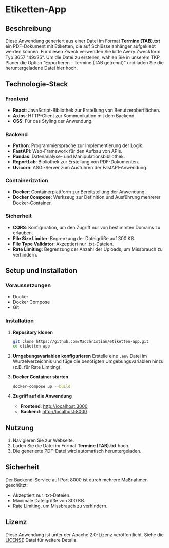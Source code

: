 # Etiketten-App

## Beschreibung

Diese Anwendung generiert aus einer Datei im Format <strong>Termine (TAB).txt</strong> ein PDF-Dokument mit Etiketten, die auf Schlüsselanhänger aufgeklebt werden können. Für diesen Zweck verwenden Sie bitte Avery Zweckform Typ 3657 "49x25". Um die Datei zu erstellen, wählen Sie in unserem TKP Planer die Option "Exportieren - Termine (TAB getrennt)" und laden Sie die heruntergeladene Datei hier hoch.

## Technologie-Stack

### Frontend
- **React**: JavaScript-Bibliothek zur Erstellung von Benutzeroberflächen.
- **Axios**: HTTP-Client zur Kommunikation mit dem Backend.
- **CSS**: Für das Styling der Anwendung.

### Backend
- **Python**: Programmiersprache zur Implementierung der Logik.
- **FastAPI**: Web-Framework für den Aufbau von APIs.
- **Pandas**: Datenanalyse- und Manipulationsbibliothek.
- **ReportLab**: Bibliothek zur Erstellung von PDF-Dokumenten.
- **Uvicorn**: ASGI-Server zum Ausführen der FastAPI-Anwendung.

### Containerization
- **Docker**: Containerplattform zur Bereitstellung der Anwendung.
- **Docker Compose**: Werkzeug zur Definition und Ausführung mehrerer Docker-Container.

### Sicherheit
- **CORS**: Konfiguration, um den Zugriff nur von bestimmten Domains zu erlauben.
- **File Size Limiter**: Begrenzung der Dateigröße auf 300 KB.
- **File Type Validator**: Akzeptiert nur .txt-Dateien.
- **Rate Limiting**: Begrenzung der Anzahl der Uploads, um Missbrauch zu verhindern.

## Setup und Installation

### Voraussetzungen
- Docker
- Docker Compose
- Git

### Installation

1. **Repository klonen**
    ```sh
    git clone https://github.com/Madchristian/etiketten-app.git
    cd etiketten-app
    ```

2. **Umgebungsvariablen konfigurieren**
    Erstelle eine `.env` Datei im Wurzelverzeichnis und füge die benötigten Umgebungsvariablen hinzu (z.B. für Rate Limiting).

3. **Docker Container starten**
    ```sh
    docker-compose up --build
    ```

4. **Zugriff auf die Anwendung**
    - **Frontend**: [http://localhost:3000](http://localhost:3000)
    - **Backend**: [http://localhost:8000](http://localhost:8000)

## Nutzung

1. Navigieren Sie zur Webseite.
2. Laden Sie die Datei im Format <strong>Termine (TAB).txt</strong> hoch.
3. Die generierte PDF-Datei wird automatisch heruntergeladen.

## Sicherheit

Der Backend-Service auf Port 8000 ist durch mehrere Maßnahmen geschützt:
- Akzeptiert nur .txt-Dateien.
- Maximale Dateigröße von 300 KB.
- Rate Limiting, um Missbrauch zu verhindern.

## Lizenz

Diese Anwendung ist unter der Apache 2.0-Lizenz veröffentlicht. Siehe die [LICENSE](./LICENSE) Datei für weitere Details.